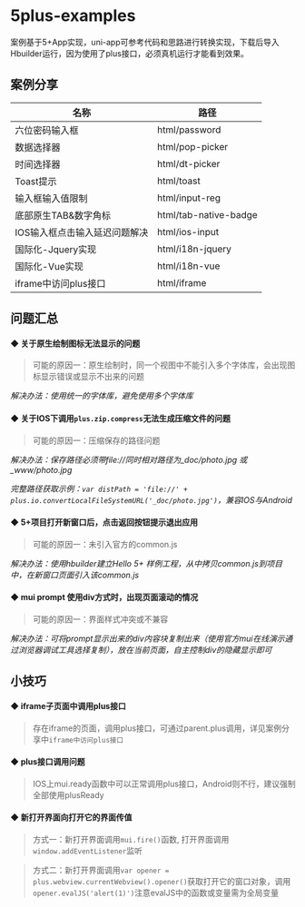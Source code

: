 # 5plus-examples
案例基于5+App实现，uni-app可参考代码和思路进行转换实现，下载后导入Hbuilder运行，因为使用了plus接口，必须真机运行才能看到效果。

## 案例分享

名称 | 路径
------------ | -------------
六位密码输入框 | html/password
数据选择器 | html/pop-picker
时间选择器 | html/dt-picker
Toast提示 | html/toast
输入框输入值限制 | html/input-reg
底部原生TAB&数字角标 | html/tab-native-badge
IOS输入框点击输入延迟问题解决 | html/ios-input
国际化-Jquery实现 | html/i18n-jquery
国际化-Vue实现 | html/i18n-vue
iframe中访问plus接口 | html/iframe

## 问题汇总
#### ◆ 关于原生绘制图标无法显示的问题

> 可能的原因一：原生绘制时，同一个视图中不能引入多个字体库，会出现图标显示错误或显示不出来的问题

_解决办法：使用统一的字体库，避免使用多个字体库_

#### ◆ 关于IOS下调用`plus.zip.compress`无法生成压缩文件的问题

> 可能的原因一：压缩保存的路径问题

_解决办法：保存路径必须带file://同时相对路径为_doc/photo.jpg 或 \_www/photo.jpg_

_完整路径获取示例：`var distPath = 'file://' + plus.io.convertLocalFileSystemURL('_doc/photo.jpg')`，兼容IOS与Android_

#### ◆ 5+项目打开新窗口后，点击返回按钮提示退出应用

> 可能的原因一：未引入官方的common.js

_解决办法：使用hbuilder建立Hello 5+ 样例工程，从中拷贝common.js到项目中，在新窗口页面引入该common.js_

#### ◆ mui prompt 使用div方式时，出现页面滚动的情况

> 可能的原因一：界面样式冲突或不兼容

_解决办法：可将prompt显示出来的div内容块复制出来（使用官方mui在线演示通过浏览器调试工具选择复制），放在当前页面，自主控制div的隐藏显示即可_


## 小技巧
#### ◆ iframe子页面中调用plus接口

> 存在iframe的页面，调用plus接口，可通过parent.plus调用，详见案例分享中`iframe中访问plus接口`

#### ◆ plus接口调用问题

> IOS上mui.ready函数中可以正常调用plus接口，Android则不行，建议强制全部使用plusReady

#### ◆ 新打开界面向打开它的界面传值

> 方式一：新打开界面调用`mui.fire()`函数, 打开界面调用`window.addEventListener`监听

> 方式二：新打开界面调用`var opener = plus.webview.currentWebview().opener()`获取打开它的窗口对象，调用`opener.evalJS('alert(1)')`注意evalJS中的函数或变量需为全局变量


